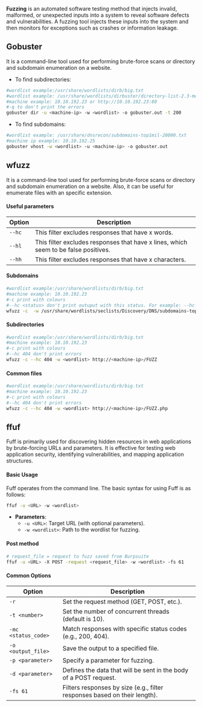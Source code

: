 **Fuzzing** is an automated software testing method that injects invalid, malformed, or unexpected inputs into a system to reveal software defects and vulnerabilities. A fuzzing tool injects these inputs into the system and then monitors for exceptions such as crashes or information leakage.
## Gobuster
It is a command-line tool used for performing brute-force scans or directory and subdomain enumeration on a website.
- To find subdirectories:
````bash
#wordlist example:/usr/share/wordlists/dirb/big.txt
#wordlist example: /usr/share/wordlists/dirbuster/directory-list-2.3-medium.txt
#machine example: 10.10.192.23 or http://10.10.192.23:80
#-q to don't print the errors
gobuster dir -u <machine-ip> -w <wordlist> -o gobuster.out -t 200
````

- To find subdomains:
```bash
#wordlist example: /usr/share/dnsrecon/subdomains-top1mil-20000.txt
#machine ip example: 10.10.192.25
gobuster vhost -w <wordlist> -u <machine-ip> -o gobuster.out
````

## wfuzz
It is a command-line tool used for performing brute-force scans or directory and subdomain enumeration on a website. Also, it can be useful for enumerate files with an specific extension.
#### Useful parameters
| Option | Description                                                                         |
| ------ | ----------------------------------------------------------------------------------- |
| `--hc` | This filter excludes responses that have x words.                                   |
| `--hl` | This filter excludes responses that have x lines, which seem to be false positives. |
| `--hh` | This filter excludes responses that have x characters.                              |

#### Subdomains
```bash
#wordlist example:/usr/share/wordlists/dirb/big.txt
#machine example: 10.10.192.23
#-c print with colours
#--hc <status> don't print outuput with this status. For example: --hc 404
wfuzz -c  -w /usr/share/wordlists/seclists/Discovery/DNS/subdomains-top1million-20000.txt  -u http://<machine-ip> -H "Host: FUZZ.<machine-ip>" -t 100
```


#### Subdirectories
```bash
#wordlist example:/usr/share/wordlists/dirb/big.txt
#machine example: 10.10.192.23
#-c print with colours
#--hc 404 don't print errors
wfuzz -c --hc 404 -w <wordlist> http://<machine-ip>/FUZZ
```

#### Common files
```bash
#wordlist example:/usr/share/wordlists/dirb/big.txt
#machine example: 10.10.192.23
#-c print with colours
#--hc 404 don't print errors
wfuzz -c --hc 404 -w <wordlist> http://<machine-ip>/FUZZ.php
```

## ffuf
Fuff is primarily used for discovering hidden resources in web applications by brute-forcing URLs and parameters. It is effective for testing web application security, identifying vulnerabilities, and mapping application structures.

#### Basic Usage

Fuff operates from the command line. The basic syntax for using Fuff is as follows:
```bash
ffuf -u <URL> -w <wordlist>
```
- **Parameters**:
    - `-u <URL>`: Target URL (with optional parameters).
    - `-w <wordlist>`: Path to the wordlist for fuzzing.

#### Post method

```bash
# request_file = request to fuzz saved from Burpsuite
ffuf -u <URL> -X POST -request <request_file> -w <wordlist> -fs 61
```

#### Common Options

| Option              | Description                                                               |
| ------------------- | ------------------------------------------------------------------------- |
| `-r`                | Set the request method (GET, POST, etc.).                                 |
| `-t <number>`       | Set the number of concurrent threads (default is 10).                     |
| `-mc <status_code>` | Match responses with specific status codes (e.g., 200, 404).              |
| `-o <output_file>`  | Save the output to a specified file.                                      |
| `-p <parameter>`    | Specify a parameter for fuzzing.                                          |
| `-d <parameter>`    | Defines the data that will be sent in the body of a POST request.         |
| `-fs 61`            | Filters responses by size (e.g., filter responses based on their length). |

